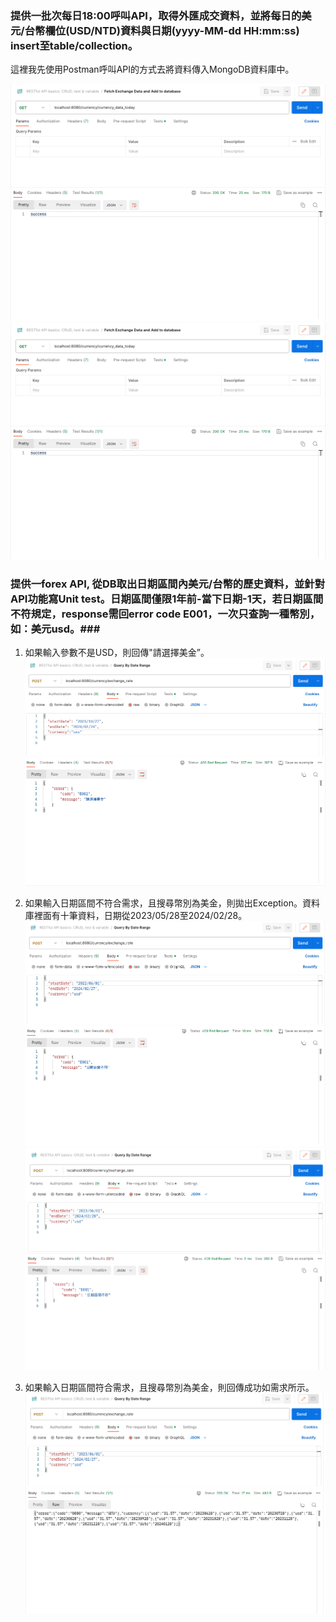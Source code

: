### 提供一批次每日18:00呼叫API，取得外匯成交資料，並將每日的美元/台幣欄位(USD/NTD)資料與日期(yyyy-MM-dd HH:mm:ss) insert至table/collection。 ###
這裡我先使用Postman呼叫API的方式去將資料傳入MongoDB資料庫中。

![匯率資料傳入資料庫](https://github.com/ChunPingYang/CathayOA_ChunPingYang_20240227/blob/main/screenshot/FetchExchangeDataToDatabase_Postman.png "匯率資料傳入資料庫")
![Postman](https://github.com/ChunPingYang/CathayOA_ChunPingYang_20240227/blob/main/screenshot/FetchExchangeDataToDatabase_Postman.png "Postman call API")

### 提供一forex API, 從DB取出日期區間內美元/台幣的歷史資料，並針對API功能寫Unit test。日期區間僅限1年前-當下日期-1天，若日期區間不符規定，response需回error code E001，一次只查詢一種幣別，如：美元usd。###
1. 如果輸入參數不是USD，則回傳"請選擇美金”。
![幣別錯誤](https://github.com/ChunPingYang/CathayOA_ChunPingYang_20240227/blob/main/screenshot/QueryByDateRange_WrongCurrency_Postman.png "幣別錯誤")

2. 如果輸入日期區間不符合需求，且搜尋幣別為美金，則拋出Exception。資料庫裡面有十筆資料，日期從2023/05/28至2024/02/28。
![日期錯誤](https://github.com/ChunPingYang/CathayOA_ChunPingYang_20240227/blob/main/screenshot/InvalidDate_QueryBeyondOneYearAgo_Error.png "搜尋日期超過一年以前")
![日期錯誤](https://github.com/ChunPingYang/CathayOA_ChunPingYang_20240227/blob/main/screenshot/InvalidDate_QueryByToday_Error.png "搜尋當天日期錯誤")

3. 如果輸入日期區間符合需求，且搜尋幣別為美金，則回傳成功如需求所示。
![日期符合區間](https://github.com/ChunPingYang/CathayOA_ChunPingYang_20240227/blob/main/screenshot/ValidaDate_Success.png "日期符合規定成功")
